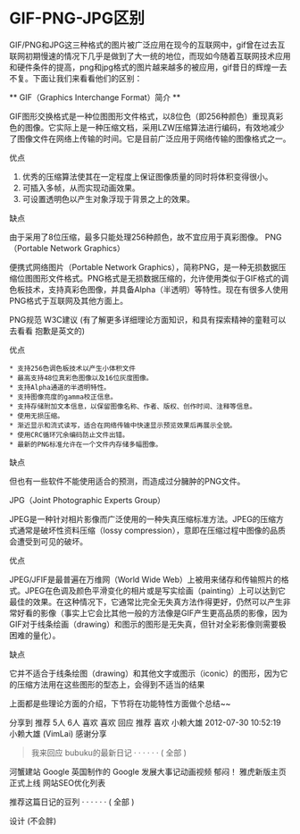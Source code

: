 # GIF-PNG-JPG区别
GIF/PNG和JPG这三种格式的图片被广泛应用在现今的互联网中，gif曾在过去互联网初期慢速的情况下几乎是做到了大一统的地位，而现如今随着互联网技术应用和硬件条件的提高，png和jpg格式的图片越来越多的被应用，gif昔日的辉煌一去不复。下面让我们来看看他们的区别：

** GIF（Graphics Interchange Format）简介
**

GIF图形交换格式是一种位图图形文件格式，以8位色（即256种颜色）重现真彩色的图像。它实际上是一种压缩文档，采用LZW压缩算法进行编码，有效地减少了图像文件在网络上传输的时间。它是目前广泛应用于网络传输的图像格式之一。

优点

   1. 优秀的压缩算法使其在一定程度上保证图像质量的同时将体积变得很小。
   2. 可插入多帧，从而实现动画效果。
   3. 可设置透明色以产生对象浮现于背景之上的效果。

缺点

由于采用了8位压缩，最多只能处理256种颜色，故不宜应用于真彩图像。
PNG（Portable Network Graphics）

便携式网络图片（Portable Network Graphics），简称PNG，是一种无损数据压缩位图图形文件格式。PNG格式是无损数据压缩的，允许使用类似于GIF格式的调色板技术，支持真彩色图像，并具备Alpha（半透明）等特性。现在有很多人使用PNG格式于互联网及其他方面上。

PNG规范 W3C建议 (有了解更多详细理论方面知识，和具有探索精神的童鞋可以去看看 抱歉是英文的)

优点

    * 支持256色调色板技术以产生小体积文件
    * 最高支持48位真彩色图像以及16位灰度图像。
    * 支持Alpha通道的半透明特性。
    * 支持图像亮度的gamma校正信息。
    * 支持存储附加文本信息，以保留图像名称、作者、版权、创作时间、注释等信息。
    * 使用无损压缩。
    * 渐近显示和流式读写，适合在网络传输中快速显示预览效果后再展示全貌。
    * 使用CRC循环冗余编码防止文件出错。
    * 最新的PNG标准允许在一个文件内存储多幅图像。

缺点

但也有一些软件不能使用适合的预测，而造成过分臃肿的PNG文件。

JPG（Joint Photographic Experts Group）

JPEG是一种针对相片影像而广泛使用的一种失真压缩标准方法。JPEG的压缩方式通常是破坏性资料压缩（lossy compression），意即在压缩过程中图像的品质会遭受到可见的破坏。

优点

JPEG/JFIF是最普遍在万维网（World Wide Web）上被用来储存和传输照片的格式。JPEG在色调及颜色平滑变化的相片或是写实绘画（painting）上可以达到它最佳的效果。在这种情况下，它通常比完全无失真方法作得更好，仍然可以产生非常好看的影像（事实上它会比其他一般的方法像是GIF产生更高品质的影像，因为GIF对于线条绘画（drawing）和图示的图形是无失真，但针对全彩影像则需要极困难的量化）。

缺点

它并不适合于线条绘图（drawing）和其他文字或图示（iconic）的图形，因为它的压缩方法用在这些图形的型态上，会得到不适当的结果

上面都是些理论方面的介绍，下节将在功能特性方面做个总结~~

  
分享到    推荐 5人 6人 喜欢  喜欢
回应 推荐 喜欢
小赖大雄
2012-07-30 10:52:19 小赖大雄 (VimLai)
感谢分享


> 我来回应
bubuku的最新日记  · · · · · ·  ( 全部 )

河蟹建站
Google 英国制作的 Google 发展大事记动画视频
郁闷！
雅虎新版主页正式上线
网站SEO优化列表

推荐这篇日记的豆列  · · · · · ·  ( 全部 )

设计 (不会胖)

